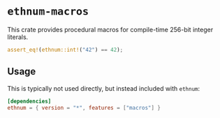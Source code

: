 # `ethnum-macros`

This crate provides procedural macros for compile-time 256-bit integer literals.

```rust
assert_eq!(ethnum::int!("42") == 42);
```

## Usage

This is typically not used directly, but instead included with `ethnum`:

```toml
[dependencies]
ethnum = { version = "*", features = ["macros"] }
```
